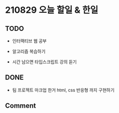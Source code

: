 # 210829 오늘 할일 & 한일

## TODO

- 인터랙티브 웹 공부

- 알고리즘 복습하기

- 시간 남으면 타입스크립트 강의 듣기

## DONE

- 팀 프로젝트 마크업 한거 html, css 반응형 까지 구현하기


## Comment